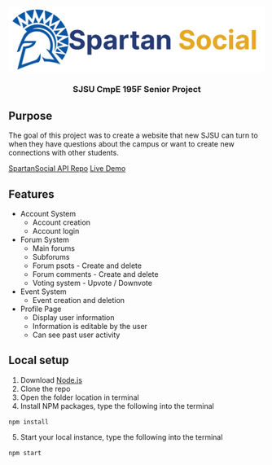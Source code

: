 <img src="./SpartanSocialLogo.png" alt="Spartan Social Logo" align="center">

<h3 align="center">SJSU CmpE 195F Senior Project</h3>

## Purpose
The goal of this project was to create a website that new SJSU can turn to when they have questions about the campus or want to create new connections with other students.

[SpartanSocial API Repo](https://github.com/johnsuico/SpartanSocial-API)
[Live Demo](https://spartansocial.netlify.app/)

## Features

- Account System
  - Account creation
  - Account login
- Forum System
  - Main forums
  - Subforums
  - Forum psots - Create and delete
  - Forum comments - Create and delete
  - Voting system - Upvote / Downvote
- Event System
  - Event creation and deletion
- Profile Page
  - Display user information
  - Information is editable by the user
  - Can see past user activity

## Local setup

1. Download <a href="https://nodejs.org/en/download/" target="_blank">Node.js</a>
2. Clone the repo
3. Open the folder location in terminal
4. Install NPM packages, type the following into the terminal
```
npm install
```
5. Start your local instance, type the following into the terminal
```
npm start
```
